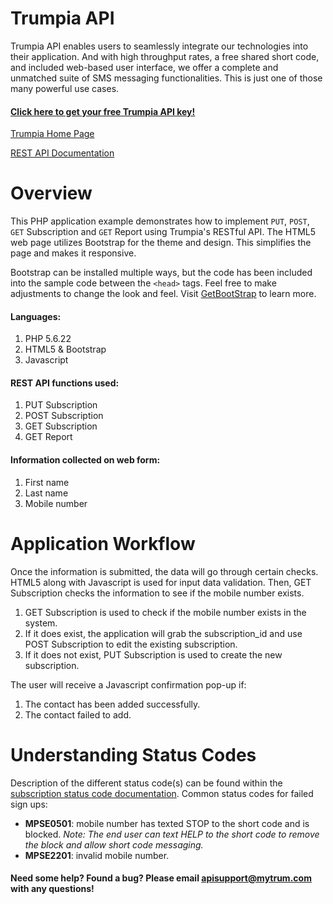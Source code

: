 # Trumpia API #
Trumpia API enables users to seamlessly integrate our technologies into their application. And with high throughput rates, a free shared short code, and included web-based user interface, we offer a complete and unmatched suite of SMS messaging functionalities. This is just one of those many powerful use cases.

#### [Click here to get your free Trumpia API key!](https://api.trumpia.com) ####

[Trumpia Home Page](https://trumpia.com)

[REST API Documentation](http://api.trumpia.com/docs/rest/overview.php)

# Overview #
This PHP application example demonstrates how to implement `PUT`, `POST`, `GET` Subscription and `GET` Report using Trumpia's RESTful API. The HTML5 web page utilizes Bootstrap for the theme and design. This simplifies the page and makes it responsive.

Bootstrap can be installed multiple ways, but the code has been included into the sample code between the `<head>` tags. Feel free to make adjustments to change the look and feel. Visit [GetBootStrap](https://getbootstrap.com/docs/4.0/getting-started/introduction/) to learn more.

#### Languages: ####
1. PHP 5.6.22
2. HTML5 & Bootstrap
3. Javascript

#### REST API functions used: ####
1. PUT Subscription
2. POST Subscription
3. GET Subscription
4. GET Report

#### Information collected on web form: ####
1. First name
2. Last name
3. Mobile number

# Application Workflow #
Once the information is submitted, the data will go through certain checks. HTML5 along with Javascript is used for input data validation. Then, GET Subscription checks the information to see if the mobile number exists. 
1. GET Subscription is used to check if the mobile number exists in the system.
2. If it does exist, the application will grab the subscription_id and use POST Subscription to edit the existing subscription.
3. If it does not exist, PUT Subscription is used to create the new subscription.

The user will receive a Javascript confirmation pop-up if: 
1. The contact has been added successfully.
2. The contact failed to add.

# Understanding Status Codes #
Description of the different status code(s) can be found within the [subscription status code documentation](https://trumpia.com/api/docs/rest/status-code/subscription.php). Common status codes for failed sign ups: 
* **MPSE0501**: mobile number has texted STOP to the short code and is blocked.
*Note: The end user can text HELP to the short code to remove the block and allow short code messaging.*
* **MPSE2201**: invalid mobile number.

#### Need some help? Found a bug? Please email [apisupport@mytrum.com](mailto:apisupport@mytrum.com) with any questions! ####
